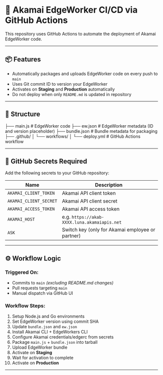 # 🚀 Akamai EdgeWorker CI/CD via GitHub Actions

This repository uses GitHub Actions to automate the deployment of Akamai EdgeWorker code.

---

## 📦 Features

- Automatically packages and uploads EdgeWorker code on every push to `main`
- Uses Git commit ID to version your EdgeWorker
- Activates on **Staging** and **Production** automatically
- Do not deploy when only `README.md` is updated in repository

---

## 🧩 Structure
├── main.js # EdgeWorker code 
├── ew.json # EdgeWorker metadata (ID and version placeholder) 
├── bundle.json # Bundle metadata for packaging 
├── .github/ │ 
             └── workflows/ │ 
                            └── deploy.yml # GitHub Actions workflow

---

## 🔐 GitHub Secrets Required

Add the following secrets to your GitHub repository:

| Name                   | Description                                     |
|------------------------|-------------------------------------------------|
| `AKAMAI_CLIENT_TOKEN`  | Akamai API client token                         |
| `AKAMAI_CLIENT_SECRET` | Akamai API client secret                        |
| `AKAMAI_ACCESS_TOKEN`  | Akamai API access token                         |
| `AKAMAI_HOST`          | e.g. `https://akab-XXXX.luna.akamaiapis.net`    |
| `ASK`                  | Switch key (only for Akamai employee or partner)|

---

## ⚙️ Workflow Logic

### Triggered On:
- Commits to `main` *(excluding README.md changes)*
- Pull requests targeting `main`
- Manual dispatch via GitHub UI

### Workflow Steps:
1. Setup Node.js and Go environments
2. Set EdgeWorker version using commit SHA
3. Update `bundle.json` and `ew.json`
4. Install Akamai CLI + EdgeWorkers CLI
5. Configure Akamai credentials/edgerc from secrets
6. Package `main.js` + `bundle.json` into tarball
7. Upload EdgeWorker bundle
8. Activate on **Staging**
9. Wait for activation to complete
10. Activate on **Production**

---

